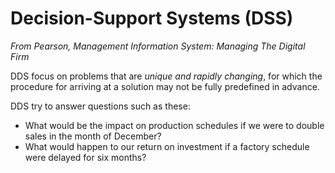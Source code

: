 # Decision-Support Systems (DSS)

*From Pearson, Management Information System: Managing The Digital Firm*

DDS focus on problems that are *unique and rapidly changing*, for which the procedure for arriving at a solution may not be fully predefined in advance.

DDS try to answer questions such as these:
- What would be the impact on production schedules if we were to double sales in the month of December?
- What would happen to our return on investment if a factory schedule were delayed for six months?